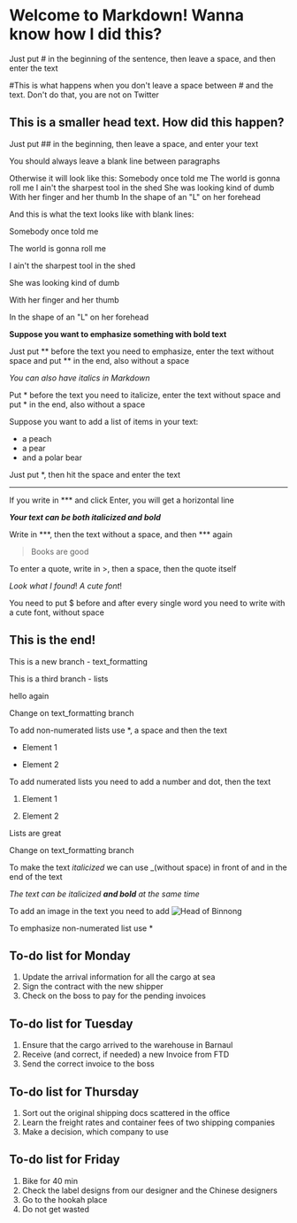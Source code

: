 # Welcome to Markdown! Wanna know how I did this?

Just put # in the beginning of the sentence, then leave a space, and then enter the text

#This is what happens when you don't leave a space between # and the text. Don't do that, you are not on Twitter

## This is a smaller head text. How did this happen?

Just put ## in the beginning, then leave a space, and enter your text

You should always leave a blank line between paragraphs

Otherwise it will look like this: Somebody once told me
The world is gonna roll me
I ain't the sharpest tool in the shed
She was looking kind of dumb
With her finger and her thumb
In the shape of an "L" on her forehead

And this is what the text looks like with blank lines:

Somebody once told me

The world is gonna roll me

I ain't the sharpest tool in the shed

She was looking kind of dumb

With her finger and her thumb

In the shape of an "L" on her forehead

**Suppose you want to emphasize something with bold text**

Just put ** before the text you need to emphasize, enter the text without space and put ** in the end, also without a space

*You can also have italics in Markdown*

Put * before the text you need to italicize, enter the text without space and put * in the end, also without a space

Suppose you want to add a list of items in your text:

* a peach
* a pear 
* and a polar bear

Just put *, then hit the space and enter the text

***

If you write in *** and click Enter, you will get a horizontal line

***Your text can be both italicized and bold***

Write in ***, then the text without a space, and then *** again

> Books are good

To enter a quote, write in >, then a space, then the quote itself

$Look$ $what$ $I$ $found!$ $A$ $cute$ $font!$

You need to put $ before and after every single word you need to write with a cute font, without space

## This is the end!

This is a new branch - text_formatting

This is a third branch - lists



hello again

Change on text_formatting branch

To add non-numerated lists use *, a space and then the text

* Element 1

* Element 2

To add numerated lists you need to add a number and dot, then the text

1. Element 1

2. Element 2






Lists are great

Change on text_formatting branch

To make the text _italicized_ we can use _(without space) in front of and in the end of the text

_The text can be italicized **and bold** at the same time_

To add an image in the text you need to add 
![Head of Binnong](ifgrf.jpg)

To emphasize non-numerated list use *




## To-do list for Monday

1. Update the arrival information for all the cargo at sea
2. Sign the contract with the new shipper
3. Check on the boss to pay for the pending invoices

## To-do list for Tuesday

1. Ensure that the cargo arrived to the warehouse in Barnaul
2. Receive (and correct, if needed) a new Invoice from FTD
3. Send the correct invoice to the boss

## To-do list for Thursday

1. Sort out the original shipping docs scattered in the office
2. Learn the freight rates and container fees of two shipping companies
3. Make a decision, which company to use


## To-do list for Friday

1. Bike for 40 min
2. Check the label designs from our designer and the Chinese designers
3. Go to the hookah place
4. Do not get wasted


